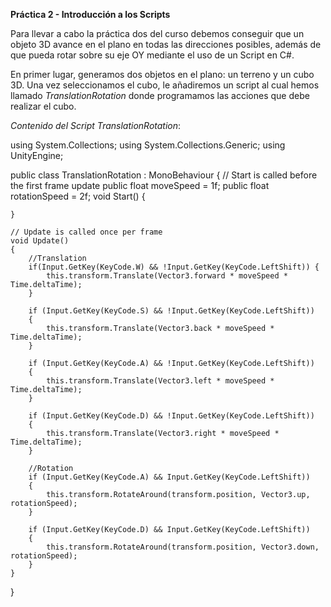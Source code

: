 **Práctica 2 - Introducción a los Scripts**

Para llevar a cabo la práctica dos del curso debemos conseguir que un objeto 3D avance en el plano en todas las direcciones posibles, además de que pueda rotar sobre su eje OY mediante el uso de un Script en C#.

En primer lugar, generamos dos objetos en el plano: un terreno y un cubo 3D. Una vez seleccionamos el cubo, le añadiremos un script al cual hemos llamado _TranslationRotation_ donde programamos las acciones que debe realizar el cubo.

_Contenido del Script TranslationRotation_:

using System.Collections;
using System.Collections.Generic;
using UnityEngine;

public class TranslationRotation : MonoBehaviour
{
    // Start is called before the first frame update
    public float moveSpeed = 1f;
    public float rotationSpeed = 2f;
    void Start()
    {
        
    }

    // Update is called once per frame
    void Update()
    {
        //Translation
        if(Input.GetKey(KeyCode.W) && !Input.GetKey(KeyCode.LeftShift)) {
            this.transform.Translate(Vector3.forward * moveSpeed * Time.deltaTime);
        }

        if (Input.GetKey(KeyCode.S) && !Input.GetKey(KeyCode.LeftShift))
        {
            this.transform.Translate(Vector3.back * moveSpeed * Time.deltaTime);
        }

        if (Input.GetKey(KeyCode.A) && !Input.GetKey(KeyCode.LeftShift))
        {
            this.transform.Translate(Vector3.left * moveSpeed * Time.deltaTime);
        }

        if (Input.GetKey(KeyCode.D) && !Input.GetKey(KeyCode.LeftShift))
        {
            this.transform.Translate(Vector3.right * moveSpeed * Time.deltaTime);
        }

        //Rotation
        if (Input.GetKey(KeyCode.A) && Input.GetKey(KeyCode.LeftShift))
        {
            this.transform.RotateAround(transform.position, Vector3.up, rotationSpeed);
        }

        if (Input.GetKey(KeyCode.D) && Input.GetKey(KeyCode.LeftShift))
        {
            this.transform.RotateAround(transform.position, Vector3.down, rotationSpeed);
        }
    }
}

